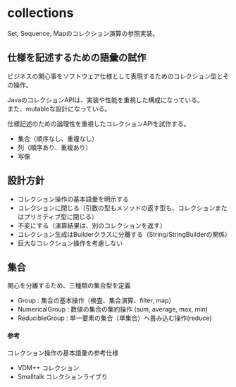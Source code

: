 # collections

Set, Sequence, Mapのコレクション演算の参照実装。

## 仕様を記述するための語彙の試作

ビジネスの関心事をソフトウェア仕様として表現するためのコレクション型とその操作。

JavaのコレクションAPIは、実装や性能を重視した構成になっている。  
また、mutableな設計になっている。

仕様記述のための論理性を重視したコレクションAPIを試作する。

* 集合（順序なし、重複なし）
* 列（順序あり、重複あり）
* 写像

## 設計方針

* コレクション操作の基本語彙を明示する
* コレクションに閉じる（引数の型もメソッドの返す型も、コレクションまたはプリミティブ型に閉じる）
* 不変にする（演算結果は、別のコレクションを返す）
* コレクション生成はBuilderクラスに分離する（String/StringBuilderの関係）
* 巨大なコレクション操作を考慮しない

## 集合

関心を分離するため、三種類の集合型を定義

* Group : 集合の基本操作（検査、集合演算、filter, map）
* NumericalGroup : 数値の集合の集約操作 (sum, average, max, min)
* ReducibleGroup : 単一要素の集合（単集合）へ畳み込む操作(reduce)

#### 参考

コレクション操作の基本語彙の参考仕様

* VDM++ コレクション
* Smalltalk コレクションライブり

